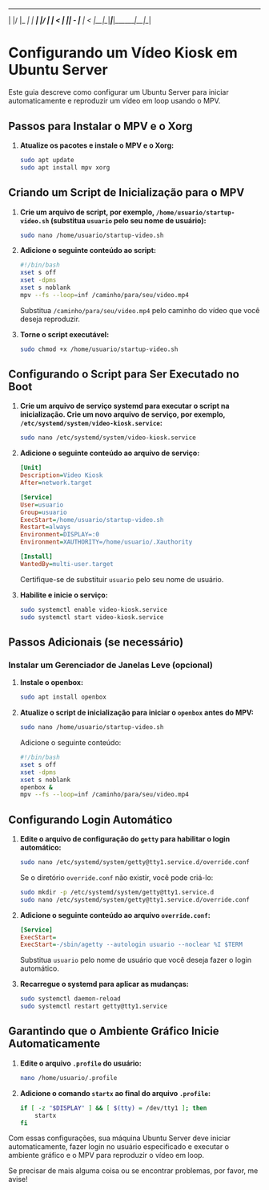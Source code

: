 #
 __  __ _______ _______ _______ __  __ 
|  |/  |_     _|       |     __|  |/  |
|     < _|   |_|   -   |__     |     < 
|__|\__|_______|_______|_______|__|\__|
                                       
# Configurando um Vídeo Kiosk em Ubuntu Server

Este guia descreve como configurar um Ubuntu Server para iniciar automaticamente e reproduzir um vídeo em loop usando o MPV.

## Passos para Instalar o MPV e o Xorg

1. **Atualize os pacotes e instale o MPV e o Xorg:**
    ```bash
    sudo apt update
    sudo apt install mpv xorg
    ```

## Criando um Script de Inicialização para o MPV

1. **Crie um arquivo de script, por exemplo, `/home/usuario/startup-video.sh` (substitua `usuario` pelo seu nome de usuário):**
    ```bash
    sudo nano /home/usuario/startup-video.sh
    ```

2. **Adicione o seguinte conteúdo ao script:**
    ```bash
    #!/bin/bash
    xset s off
    xset -dpms
    xset s noblank
    mpv --fs --loop=inf /caminho/para/seu/video.mp4
    ```
    Substitua `/caminho/para/seu/video.mp4` pelo caminho do vídeo que você deseja reproduzir.

3. **Torne o script executável:**
    ```bash
    sudo chmod +x /home/usuario/startup-video.sh
    ```

## Configurando o Script para Ser Executado no Boot

1. **Crie um arquivo de serviço systemd para executar o script na inicialização. Crie um novo arquivo de serviço, por exemplo, `/etc/systemd/system/video-kiosk.service`:**
    ```bash
    sudo nano /etc/systemd/system/video-kiosk.service
    ```

2. **Adicione o seguinte conteúdo ao arquivo de serviço:**
    ```ini
    [Unit]
    Description=Video Kiosk
    After=network.target

    [Service]
    User=usuario
    Group=usuario
    ExecStart=/home/usuario/startup-video.sh
    Restart=always
    Environment=DISPLAY=:0
    Environment=XAUTHORITY=/home/usuario/.Xauthority

    [Install]
    WantedBy=multi-user.target
    ```
    Certifique-se de substituir `usuario` pelo seu nome de usuário.

3. **Habilite e inicie o serviço:**
    ```bash
    sudo systemctl enable video-kiosk.service
    sudo systemctl start video-kiosk.service
    ```

## Passos Adicionais (se necessário)

### Instalar um Gerenciador de Janelas Leve (opcional)

1. **Instale o openbox:**
    ```bash
    sudo apt install openbox
    ```

2. **Atualize o script de inicialização para iniciar o `openbox` antes do MPV:**
    ```bash
    sudo nano /home/usuario/startup-video.sh
    ```
    Adicione o seguinte conteúdo:
    ```bash
    #!/bin/bash
    xset s off
    xset -dpms
    xset s noblank
    openbox &
    mpv --fs --loop=inf /caminho/para/seu/video.mp4
    ```

## Configurando Login Automático

1. **Edite o arquivo de configuração do `getty` para habilitar o login automático:**
    ```bash
    sudo nano /etc/systemd/system/getty@tty1.service.d/override.conf
    ```

    Se o diretório `override.conf` não existir, você pode criá-lo:
    ```bash
    sudo mkdir -p /etc/systemd/system/getty@tty1.service.d
    sudo nano /etc/systemd/system/getty@tty1.service.d/override.conf
    ```

2. **Adicione o seguinte conteúdo ao arquivo `override.conf`:**
    ```ini
    [Service]
    ExecStart=
    ExecStart=-/sbin/agetty --autologin usuario --noclear %I $TERM
    ```
    Substitua `usuario` pelo nome de usuário que você deseja fazer o login automático.

3. **Recarregue o systemd para aplicar as mudanças:**
    ```bash
    sudo systemctl daemon-reload
    sudo systemctl restart getty@tty1.service
    ```

## Garantindo que o Ambiente Gráfico Inicie Automaticamente

1. **Edite o arquivo `.profile` do usuário:**
    ```bash
    nano /home/usuario/.profile
    ```

2. **Adicione o comando `startx` ao final do arquivo `.profile`:**
    ```bash
    if [ -z "$DISPLAY" ] && [ $(tty) = /dev/tty1 ]; then
        startx
    fi
    ```

Com essas configurações, sua máquina Ubuntu Server deve iniciar automaticamente, fazer login no usuário especificado e executar o ambiente gráfico e o MPV para reproduzir o vídeo em loop.

Se precisar de mais alguma coisa ou se encontrar problemas, por favor, me avise!
